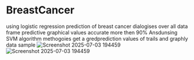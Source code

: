 # BreastCancer
using logistic regression prediction of breast cancer dialogises over all data frame  predictive graphical values accurate more then 90%
Ansdunsing SVM algorithm methogoies get a gredprediction values of trails and graphly data sample
![Screenshot 2025-07-03 194459](https://github.com/user-attachments/assets/4fb6a4bf-5f6c-4908-a005-891927132f46)
![Screenshot 2025-07-03 194459](https://github.com/user-attachments/assets/c874c970-9ffa-46eb-bab5-9f9f40982406)

